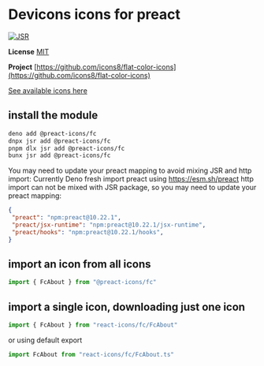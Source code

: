 # Devicons icons for preact

[![JSR](https://jsr.io/badges/@preact-icons/fc)](https://jsr.io/@preact-icons/fc)

**License** [MIT](https://opensource.org/licenses/MIT)

**Project** [https://github.com/icons8/flat-color-icons](https://github.com/icons8/flat-color-icons)

[See available icons here](https://react-icons.deno.dev/fc)

## install the module

```bash
deno add @preact-icons/fc
dnpx jsr add @preact-icons/fc
pnpm dlx jsr add @preact-icons/fc
bunx jsr add @preact-icons/fc
```

You may need to update your preact mapping to avoid mixing JSR and http import:
Currently Deno fresh import preact using https://esm.sh/preact http import can not be mixed with JSR package, so you may need to update your preact mapping:
```json
{
 "preact": "npm:preact@10.22.1",
 "preact/jsx-runtime": "npm:preact@10.22.1/jsx-runtime",
 "preact/hooks": "npm:preact@10.22.1/hooks",
}
```

## import an icon from all icons

```ts
import { FcAbout } from "@preact-icons/fc"
```

## import a single icon, downloading just one icon

```ts
import { FcAbout } from "react-icons/fc/FcAbout"
```

or using default export

```ts
import FcAbout from "react-icons/fc/FcAbout.ts"
```
